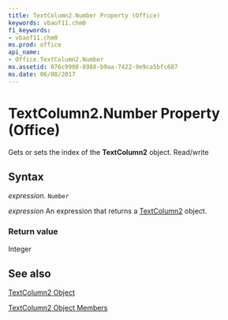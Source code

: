 ```yaml
---
title: TextColumn2.Number Property (Office)
keywords: vbaof11.chm0
f1_keywords:
- vbaof11.chm0
ms.prod: office
api_name:
- Office.TextColumn2.Number
ms.assetid: 076c9908-8988-b9aa-7422-9e9ca5bfc687
ms.date: 06/08/2017
---
```



# TextColumn2.Number Property (Office)

Gets or sets the index of the  **TextColumn2** object. Read/write


## Syntax

 _expression_. `Number`

 _expression_ An expression that returns a [TextColumn2](./Office.TextColumn2.md) object.


### Return value

Integer


## See also


[TextColumn2 Object](Office.TextColumn2.md)



[TextColumn2 Object Members](./overview/Library-Reference/textcolumn2-members-office.md)

